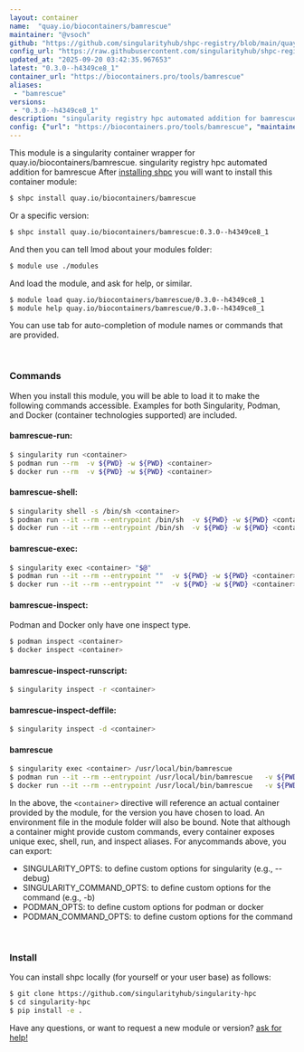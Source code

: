 ```yaml
---
layout: container
name:  "quay.io/biocontainers/bamrescue"
maintainer: "@vsoch"
github: "https://github.com/singularityhub/shpc-registry/blob/main/quay.io/biocontainers/bamrescue/container.yaml"
config_url: "https://raw.githubusercontent.com/singularityhub/shpc-registry/main/quay.io/biocontainers/bamrescue/container.yaml"
updated_at: "2025-09-20 03:42:35.967653"
latest: "0.3.0--h4349ce8_1"
container_url: "https://biocontainers.pro/tools/bamrescue"
aliases:
 - "bamrescue"
versions:
 - "0.3.0--h4349ce8_1"
description: "singularity registry hpc automated addition for bamrescue"
config: {"url": "https://biocontainers.pro/tools/bamrescue", "maintainer": "@vsoch", "description": "singularity registry hpc automated addition for bamrescue", "latest": {"0.3.0--h4349ce8_1": "sha256:57a3eefaedb8aa17be327a6f3939f6889528e6709bd37e949c629351bbb37d85"}, "tags": {"0.3.0--h4349ce8_1": "sha256:57a3eefaedb8aa17be327a6f3939f6889528e6709bd37e949c629351bbb37d85"}, "docker": "quay.io/biocontainers/bamrescue", "aliases": {"bamrescue": "/usr/local/bin/bamrescue"}}
---
```


This module is a singularity container wrapper for quay.io/biocontainers/bamrescue.
singularity registry hpc automated addition for bamrescue
After [installing shpc](#install) you will want to install this container module:


```bash
$ shpc install quay.io/biocontainers/bamrescue
```

Or a specific version:

```bash
$ shpc install quay.io/biocontainers/bamrescue:0.3.0--h4349ce8_1
```

And then you can tell lmod about your modules folder:

```bash
$ module use ./modules
```

And load the module, and ask for help, or similar.

```bash
$ module load quay.io/biocontainers/bamrescue/0.3.0--h4349ce8_1
$ module help quay.io/biocontainers/bamrescue/0.3.0--h4349ce8_1
```

You can use tab for auto-completion of module names or commands that are provided.

<br>

### Commands

When you install this module, you will be able to load it to make the following commands accessible.
Examples for both Singularity, Podman, and Docker (container technologies supported) are included.

#### bamrescue-run:

```bash
$ singularity run <container>
$ podman run --rm  -v ${PWD} -w ${PWD} <container>
$ docker run --rm  -v ${PWD} -w ${PWD} <container>
```

#### bamrescue-shell:

```bash
$ singularity shell -s /bin/sh <container>
$ podman run --it --rm --entrypoint /bin/sh  -v ${PWD} -w ${PWD} <container>
$ docker run --it --rm --entrypoint /bin/sh  -v ${PWD} -w ${PWD} <container>
```

#### bamrescue-exec:

```bash
$ singularity exec <container> "$@"
$ podman run --it --rm --entrypoint ""  -v ${PWD} -w ${PWD} <container> "$@"
$ docker run --it --rm --entrypoint ""  -v ${PWD} -w ${PWD} <container> "$@"
```

#### bamrescue-inspect:

Podman and Docker only have one inspect type.

```bash
$ podman inspect <container>
$ docker inspect <container>
```

#### bamrescue-inspect-runscript:

```bash
$ singularity inspect -r <container>
```

#### bamrescue-inspect-deffile:

```bash
$ singularity inspect -d <container>
```


#### bamrescue

```bash
$ singularity exec <container> /usr/local/bin/bamrescue
$ podman run --it --rm --entrypoint /usr/local/bin/bamrescue   -v ${PWD} -w ${PWD} <container> -c " $@"
$ docker run --it --rm --entrypoint /usr/local/bin/bamrescue   -v ${PWD} -w ${PWD} <container> -c " $@"
```



In the above, the `<container>` directive will reference an actual container provided
by the module, for the version you have chosen to load. An environment file in the
module folder will also be bound. Note that although a container
might provide custom commands, every container exposes unique exec, shell, run, and
inspect aliases. For anycommands above, you can export:

 - SINGULARITY_OPTS: to define custom options for singularity (e.g., --debug)
 - SINGULARITY_COMMAND_OPTS: to define custom options for the command (e.g., -b)
 - PODMAN_OPTS: to define custom options for podman or docker
 - PODMAN_COMMAND_OPTS: to define custom options for the command

<br>

### Install

You can install shpc locally (for yourself or your user base) as follows:

```bash
$ git clone https://github.com/singularityhub/singularity-hpc
$ cd singularity-hpc
$ pip install -e .
```

Have any questions, or want to request a new module or version? [ask for help!](https://github.com/singularityhub/singularity-hpc/issues)